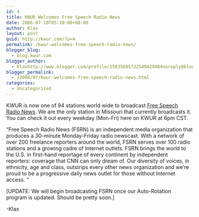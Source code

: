 ```yaml
---
id: 4
title: KWUR Welcomes Free Speech Radio News
date: 2006-07-10T05:10:00+00:00
author: Klax
layout: post
guid: http://kwur.com/?p=4
permalink: /kwur-welcomes-free-speech-radio-news/
blogger_blog:
  - blog.kwur.com
blogger_author:
  - Klaxhttp://www.blogger.com/profile/15835685722549429484noreply@blogger.com
blogger_permalink:
  - /2006/07/kwur-welcomes-free-speech-radio-news.html
categories:
  - Uncategorized
---
```

<div class="pf-content">
  <p>
    KWUR is now one of 94 stations world wide to broadcast <a href="http://www.fsrn.org">Free Speech Radio News</a>. We are the only station in Missouri that currently broadcasts it. You can check it out every weekday (Mon-Fri) here on KWUR at 6pm CST.
  </p>
  
  <p>
    “Free Speech Radio News (FSRN) is an independent media organization that produces a 30-minute Monday-Friday radio newscast. With a network of over 200 freelance reporters around the world, FSRN serves over 100 radio stations and a growing cadre of Internet outlets. FSRN brings the world to the U.S. in first-hand reportage of every continent by independent reporters: coverage that CNN can only dream of. Our diversity of voices, in ethnicity, age and class, outstrips every other news organization and we’re proud to be a progressive daily news outlet for those without Internet access. “
  </p>
  
  <p>
    [UPDATE: We will begin broadcasting FSRN once our Auto-Rotation program is updated. Should be pretty soon.]
  </p>
  
  <p>
    -Klax
  </p>
</div>